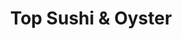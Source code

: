 ---
layout: place
title: "Top Sushi & Oyster"
permalink: /nevada/las-vegas/top-sushi-oyster.html
stateAbbr: NV
stateName: Nevada
cityName: Las Vegas
seo:
  name: "Top Sushi & Oyster"
  type: Restaurant
  links: https://topsushi.top/
description: "Top Sushi & Oyster serves delicious sushi in Las Vegas, Nevada. Try fresh Japanese dishes for a great dining experience. "
place_id: ChIJD48i9NPPyIARfPCAEeZCzxk
photos:
  - name: >-
      places/ChIJD48i9NPPyIARfPCAEeZCzxk/photos/AeeoHcJL-I_rUZSKxOnKEQefAiBIKqkS1HkWMsLHA4-iAe7jwz_ZV9qxEytFeppTSwkMw04Mk--BtO4R9l21DN5WTAsWfE2F1YpODlBldiq-kVFFhIyCqKudnJ4A3Cd3NTQgqy8MbQAfxdAbWJ6aEKppt7sVAEbhvULrtVBoALUYD6sJYk1xBks3Phle3e2OxdKF3niXRoDqDrsC8uetwAWIGzz-jRfyoUd6w2WrXJstCwfsB8dWyuk9O6Il2nr-JcUHMu6Fgb3Jm-RpWM1U4LMuZdeU8yL4-JFNPQwXd4PTru8St0ehTOwXCHrXfuFMQxMJw8z7hpebxx-pDq4AA8vl1HM9eJ6IARsopxEtgN6g2S6E8YN3ZrxECncfK3MGqvA-cnfwAiXX2Q9vwpx0ntZOWntyM3asHsekNHS6hVhOiAhLwT0
    widthPx: 4032
    heightPx: 3024
    authorAttributions:
      - displayName: Artsiom Danilchick
        uri: https://maps.google.com/maps/contrib/108625791953752502442
        photoUri: >-
          https://lh3.googleusercontent.com/a-/ALV-UjXRfrcBlr-nnOaq8TggCqSzJadMrwxVq8F73QaD25e5zxgI-aQo=s100-p-k-no-mo
    flagContentUri: >-
      https://www.google.com/local/imagery/report/?cb_client=maps_api_places.places_api&image_key=!1e10!2sCIHM0ogKEICAgIDPrfit_wE&hl=en-US
    googleMapsUri: >-
      https://www.google.com/maps/place//data=!3m4!1e2!3m2!1sCIHM0ogKEICAgIDPrfit_wE!2e10!4m2!3m1!1s0x80c8cfd3f4228f0f:0x19cf42e61180f07c
  - name: >-
      places/ChIJD48i9NPPyIARfPCAEeZCzxk/photos/AeeoHcJWddPUT1065sPMKmzbCwyq9Fc_evh_0MRw1TeZAmwtahHiHlF1eLLArKvQGkwzVuZLo2RjGfFDArO4jlYnX0l0q5E9rWuCTuqcjPBl5D86OlfBYphfx6yZUXIeEYdNeRQotfpATE6TZtqKOtBwSpiY0ukAOti0kml48zANNXl2n9wBHsL3zRVhC4dVK6IEQ2a7PjfJ2QDEQyQSmpVRAS0D06bUJyi_FibZR6A6aNRpGFoU2KEteawwbeIyLf0MCkLY0iF05-baGC28cK_kIERIV8eeSv87wqNZtV0eIjNBHE-weHNq3KgjkPHejwRXj6hSojhQ2ar0vq-_UowkiuH-8cSvbv--0CSKIagnX3oTIYpaN_4NGCZ9lGlj27mneF0FGf5gblIEM0fWy9m5COir6cHIY3-xJcjA2uJY2CJRuTc
    widthPx: 3764
    heightPx: 1868
    authorAttributions:
      - displayName: Vanise Wei
        uri: https://maps.google.com/maps/contrib/118426376196167460282
        photoUri: >-
          https://lh3.googleusercontent.com/a/ACg8ocJksKS603fPtZCuptKP_fWQzOh-mXUi7vsjTs_-3RkzOZhVIA=s100-p-k-no-mo
    flagContentUri: >-
      https://www.google.com/local/imagery/report/?cb_client=maps_api_places.places_api&image_key=!1e10!2sCIHM0ogKEICAgIDFnvWpvgE&hl=en-US
    googleMapsUri: >-
      https://www.google.com/maps/place//data=!3m4!1e2!3m2!1sCIHM0ogKEICAgIDFnvWpvgE!2e10!4m2!3m1!1s0x80c8cfd3f4228f0f:0x19cf42e61180f07c
  - name: >-
      places/ChIJD48i9NPPyIARfPCAEeZCzxk/photos/AeeoHcJ1ddjzRygoZ3mJsyL3qOFJJz_xre91H8-_MHNqmJVlrGmJMq6k33JBE68WtUuKlJkZx1O-m465jc9GV7AG-O42zWDhaQGWpagvNlQJkWXLBRbGuG1l1dy3OjT9fgSTG_WktrT-zBZeLE44JpUS7jzSEjVykdERa_XZbR5LTw8NoAj02Cv1tI1iEv4radajIbKShLZHsgVFxfZX5II1BNzxYi_wcLKt3gvh9wUtOmiSftHmPbii6qyOJY72IYykteZx9N8tLl24eEHDrW-oXEDpPD-M2JG2r3Gk3viyAEn7mQuNMCcZLO7v8Wrr2sqrkpdzs1xn9r6KYb7CxknenNMil-EIVtI9QhIwaGN2HCuuFqQRYMQyMO6t2Du9D2zraF__C2p8N70qAx2PYw2FM86kAFugXB5phuqrlBgNo8Q
    widthPx: 4800
    heightPx: 3600
    authorAttributions:
      - displayName: Hyeon Joo Kim
        uri: https://maps.google.com/maps/contrib/101974713619908371086
        photoUri: >-
          https://lh3.googleusercontent.com/a-/ALV-UjUzuZ_N9azqk4QI590UGr3VLh8tXk9tyjwzw8R_-xiHIJAyvGvWlQ=s100-p-k-no-mo
    flagContentUri: >-
      https://www.google.com/local/imagery/report/?cb_client=maps_api_places.places_api&image_key=!1e10!2sCIHM0ogKEICAgMCol_HeMQ&hl=en-US
    googleMapsUri: >-
      https://www.google.com/maps/place//data=!3m4!1e2!3m2!1sCIHM0ogKEICAgMCol_HeMQ!2e10!4m2!3m1!1s0x80c8cfd3f4228f0f:0x19cf42e61180f07c
  - name: >-
      places/ChIJD48i9NPPyIARfPCAEeZCzxk/photos/AeeoHcKAzbqXrVY9JBppiXm32qZlFY2u7QoGyPwr2VMRLlfdAmPoK-rf_3EBRNFYP4s-62UHMySTUU-pnipiNTwg2nKwKRfZHoqBTDZQQAA1Xiu-Qos0zjU1dP85YGINu9eLBs8zMhxHkcysrPc-XuQ3q_cxm9_WUOrqPiTOMAn82gs6LdrF2IXnyBPu6vdroy2Fre_433Sh_cjFlAzFCbsBhbagNBAMYWiP2jqbVMtg-ZOvE72_ls-5qilhvn6B8OX80hZnP7jPXO-YrmCQ4Yh0WLz1G1_izBQbX9ylukCrCkFbzmOwf5PeJjDw101RR76a6Se2qCwhTujygu85HO3kmyOsJtNBk0aABCQM-9fgcd62DUSD2M9b15hK1_tU3RNtQ4_atEEzGFTZ5MCl2Lr7eEHTOPqdOEZ2KTk76IWO3ysyq-qn
    widthPx: 2992
    heightPx: 2992
    authorAttributions:
      - displayName: potato sweet
        uri: https://maps.google.com/maps/contrib/103728773541867171136
        photoUri: >-
          https://lh3.googleusercontent.com/a-/ALV-UjUVxlITIH0ud4K0z9_3LAwZhFtYatH5sbEpkcC7swhV_qS9Qk15=s100-p-k-no-mo
    flagContentUri: >-
      https://www.google.com/local/imagery/report/?cb_client=maps_api_places.places_api&image_key=!1e10!2sCIHM0ogKEICAgICLmr-F0gE&hl=en-US
    googleMapsUri: >-
      https://www.google.com/maps/place//data=!3m4!1e2!3m2!1sCIHM0ogKEICAgICLmr-F0gE!2e10!4m2!3m1!1s0x80c8cfd3f4228f0f:0x19cf42e61180f07c
  - name: >-
      places/ChIJD48i9NPPyIARfPCAEeZCzxk/photos/AeeoHcI0Fc6cTQYriocnQ2ZScV_p4GlHIh7m8HDX83SSZOolEwoJ1-EUig28aBzNxBbUsqmn4u4LeR9b7ZKkq2kgrLNhwItzvb6kjUD20bBQOaMVyQeiw7eeWuzlFMni5atSk11kvBO7H3AwxCfT4zqv6Wo0SXonaUYLGWgFJ7QqLXFA29VCP5iGwKgDHWaMJ1AW0Qd7dQ33_ITwUuq_eHii6iRmZXWnqRnoSEaZ6WpPYht0j1kpynYd9Ziwx-Gcxzy4hLNHzkgCyMIi9p3sKzyx8Wf9zHU9z_-stXF3vtLfBDhsNLFhnHdKnDVXZE8WkNeQdwW2BhY5hVPlaZcTrY-M--G7BH7GmAjXcpLhv9eCU3uOdpCmd0QUICvVNHmTQ2rYTZCvunoAVKDpWbfs4TC2AySG5pSAG1CYOuM8-Kr62IM
    widthPx: 4000
    heightPx: 3000
    authorAttributions:
      - displayName: Jennifer Oscier
        uri: https://maps.google.com/maps/contrib/108165104885351730330
        photoUri: >-
          https://lh3.googleusercontent.com/a-/ALV-UjUjP67e-SBdsRzRZjV9uAkwFx89_JBCtEfr52TWqav9ByU7dafTqw=s100-p-k-no-mo
    flagContentUri: >-
      https://www.google.com/local/imagery/report/?cb_client=maps_api_places.places_api&image_key=!1e10!2sCIHM0ogKEICAgMDIjfLsCw&hl=en-US
    googleMapsUri: >-
      https://www.google.com/maps/place//data=!3m4!1e2!3m2!1sCIHM0ogKEICAgMDIjfLsCw!2e10!4m2!3m1!1s0x80c8cfd3f4228f0f:0x19cf42e61180f07c
  - name: >-
      places/ChIJD48i9NPPyIARfPCAEeZCzxk/photos/AeeoHcLgPk9OC_0s2i2HllqiclD9y4NUR9sApcjsELA1JTUguY5Fd412sW7aVvIRm2crAcFsQTbvOOeVwXnNKuc2f24kKcX99eIyA3TKrxZryigG23oxoF-k2V3A1-ecOdn49FM8TUP5_B6yQ7k2Yh7bORaySKKXh7_SdrmHzaQXTWFj6zvphoEXFpWpZT301WvJtmtiDzFL-A6dZuVLETUoReRN0P748EuJkwCrdrR8TYmlJicNLL9Hx1s9XcHc_1Khcip9f3ktELzAoFFw4HDXFEs022n_DFJ9KmABjtWbuOcNbdIQYpiQJE86IRrGAWqCkVxr92tJ115Oh2fDpA_QPdp8ea-ztoWKxYoc41x2HyXG9nAhV-TVRkYFHFpMGezcutCrb7PCQWuJ6VuqCpXnHsfAGAuKOK1zjjDln8KWylbf3Q
    widthPx: 4000
    heightPx: 3000
    authorAttributions:
      - displayName: Bradley Christie
        uri: https://maps.google.com/maps/contrib/100983567875909731858
        photoUri: >-
          https://lh3.googleusercontent.com/a/ACg8ocIzt7YRpGmzOm4BfRVlKn_PhKpyOoiHLA6hQZMQDMPGk_i7sA=s100-p-k-no-mo
    flagContentUri: >-
      https://www.google.com/local/imagery/report/?cb_client=maps_api_places.places_api&image_key=!1e10!2sCIHM0ogKEICAgICjheasWw&hl=en-US
    googleMapsUri: >-
      https://www.google.com/maps/place//data=!3m4!1e2!3m2!1sCIHM0ogKEICAgICjheasWw!2e10!4m2!3m1!1s0x80c8cfd3f4228f0f:0x19cf42e61180f07c
  - name: >-
      places/ChIJD48i9NPPyIARfPCAEeZCzxk/photos/AeeoHcLDta8YwFUdmptHFFFZnEX7nR4q7AlTMRGM1i3UfT1gMW-wKVzW6XntYXcUiCe0knJRwMpRcbyFPpX6YhLP8uBr1yVdEXYa-aVpDQimoH5AzaCY-3flr8rNUILQzxQcrEJR8FN0cBV6onmdhM-9OzXePtWziGSlSTsAv12kFacKJIQ5Ncjs5jgIpEUUTRwMtH2OuQbx3wff__X6IZaGNJK9Y7FSbFZjuB94ShuetfA3OWdqp8ckeo6RfcuaAISX1Vv2VcRPGO5-jxOi9T-mM9J1NKw9YkRFpRNhoOhwjOSB-bTtbxxwkEj5oxz3_xQ4kFhBEtGrYeoHJrQV489d-K-wktahaZQZqOm6TGb6eCXR0Vmi5reBzuuBylw6MI5NcLJgCDxc6hzcgMBvinKyiF5gkH1238qWta2Aq010WPzL6Q
    widthPx: 2352
    heightPx: 2293
    authorAttributions:
      - displayName: niko pix
        uri: https://maps.google.com/maps/contrib/102251086490294632461
        photoUri: >-
          https://lh3.googleusercontent.com/a-/ALV-UjW4R8LgIqu9hQohN01wD97nmn2lGKSU30WSYlIKD3gT_nwoBR0=s100-p-k-no-mo
    flagContentUri: >-
      https://www.google.com/local/imagery/report/?cb_client=maps_api_places.places_api&image_key=!1e10!2sCIHM0ogKEICAgICz0uaiWA&hl=en-US
    googleMapsUri: >-
      https://www.google.com/maps/place//data=!3m4!1e2!3m2!1sCIHM0ogKEICAgICz0uaiWA!2e10!4m2!3m1!1s0x80c8cfd3f4228f0f:0x19cf42e61180f07c
  - name: >-
      places/ChIJD48i9NPPyIARfPCAEeZCzxk/photos/AeeoHcKp3oaGBlXG0RQqwLA3MB-HcN9LN_FbJsewcVeP7-x0gI03S1OFlD7U5O_1vwPSV99yw0lyQCCSlWTErudmZrA-Gfr-5XMIZxOm-H0ZsWks9paMPD7O2ZseMd3LSMh32OTxfDyTuA0Mv8S67KmfZ6VmdCUNe7D67FAUxFgDBOSMMAM3G8XKnueT8uqf0sA7Ro7A8zv9IKBCMt_0uNyyDhqof0_2bs0AVD2fNQZpAFcSFMkh0SYit8CbhHHiTafyfCR25TAC-RnNTm0Duc0oR5xFyGb5EdVP1nXE8IAVYb9fLENDGvWj2lzdUpKr6H5EmQwsTncF3M_EAcBzpj_eR72IYRwUn0fGFXs5vWtwlR1NooiJdO7KD4k0FGvTY8KFWGw4TO7waZcdoLIRNKs0C3WHPmQwwRnUocEOV8OAQcS7lyQG
    widthPx: 3600
    heightPx: 4800
    authorAttributions:
      - displayName: Marissa Shiu
        uri: https://maps.google.com/maps/contrib/114016760245605424058
        photoUri: >-
          https://lh3.googleusercontent.com/a/ACg8ocIR18R8b-t4bRX94PmYdGVSo0Z7c3qcd0Fqlu7ZrdA88qCr1Q=s100-p-k-no-mo
    flagContentUri: >-
      https://www.google.com/local/imagery/report/?cb_client=maps_api_places.places_api&image_key=!1e10!2sCIHM0ogKEICAgMCg_Or46wE&hl=en-US
    googleMapsUri: >-
      https://www.google.com/maps/place//data=!3m4!1e2!3m2!1sCIHM0ogKEICAgMCg_Or46wE!2e10!4m2!3m1!1s0x80c8cfd3f4228f0f:0x19cf42e61180f07c
  - name: >-
      places/ChIJD48i9NPPyIARfPCAEeZCzxk/photos/AeeoHcLGP_qfBcj7j0kq1VbdaCSaFjzEngq88ToWPLhGw3MvIwIhTGseWrfu7wEq8PMr5Qm-xr8B2HdW0-HBriAORsSAuwOml8_9H-lkiOySNC5vwsuq5BRlde6ysAjAKXs1uovCFWTwmGeytTmxSnp0EY-4vJegUipnLGrUUju-7LkGsrXaCfIXroj-uCgpGgKq1rpaejhHbd6uecFzUfesBoThw0qqMq2jllBv6bpBtGz-6EDQttAUkvpjLgW2AJvx080lYgA5mhmUNFRkpHcDEFWtyvnFFZfnnAo_PujDVvB1IU3SndiyPPdomVraq5C9wiQy5iv8C3HzfU9bnEM_5kAXsJchbv_mpj84AcLTMNqq0XNoO-hP-VNCLErwnMOPe9lQDPOSJa8lkK0PxqT4LL-4yrRAdarisbKvo8t8lxI3Sw
    widthPx: 4000
    heightPx: 3000
    authorAttributions:
      - displayName: M M.
        uri: https://maps.google.com/maps/contrib/104581150172127617796
        photoUri: >-
          https://lh3.googleusercontent.com/a/ACg8ocJLWBWP1eF1EU0AFNfgoCT8bMSoymAAHLZeQbuLRCqZpCbwzA=s100-p-k-no-mo
    flagContentUri: >-
      https://www.google.com/local/imagery/report/?cb_client=maps_api_places.places_api&image_key=!1e10!2sCIHM0ogKEICAgIC3l77LNw&hl=en-US
    googleMapsUri: >-
      https://www.google.com/maps/place//data=!3m4!1e2!3m2!1sCIHM0ogKEICAgIC3l77LNw!2e10!4m2!3m1!1s0x80c8cfd3f4228f0f:0x19cf42e61180f07c
  - name: >-
      places/ChIJD48i9NPPyIARfPCAEeZCzxk/photos/AeeoHcJRkh0fqsbOrGGIWryaW8V9dP5AVw6oIj8imRfmWOi8oQlfG4OMrWyPCH4vNxZ_2K3qMnekPgaX925LZEy6jRfrd87eE5etYH5iQ1iUh83iupN5Df51dULStT3QPgkc5GBfDNBTpe1C5U2M8FJv_OqAKzw677Yg_Myinh-AyS6zrFK8qCO3is17v081lUmfWvyjpfNYqnlLKtn49ODXSeBb1HeajCKR7btDfZnmEGgAdqhzSJ7lwyH1TSP4HFAbsgSRA8Acb6Mk0Cxv44JGVr9mkkSDSw_9dmtqj5a0qeHpLx91GyD4hF453HGe_bvFLLVL_YRTOAf0ULdZL9DX55xmCORXeCYXmhGMFMzorczXmsmeyiaNvZE5XOEEoGe-8eZafxwHhMjPBwCtns5UI4EX1rzXnbFtAZ8_mCMFC0Qxcxve
    widthPx: 2560
    heightPx: 1920
    authorAttributions:
      - displayName: Ivy Lui
        uri: https://maps.google.com/maps/contrib/109501255971114186826
        photoUri: >-
          https://lh3.googleusercontent.com/a-/ALV-UjVw_iXs6rjeum9E50ENeeFuMWH-xlIZIWSmY02fRzNXpvzQML9g=s100-p-k-no-mo
    flagContentUri: >-
      https://www.google.com/local/imagery/report/?cb_client=maps_api_places.places_api&image_key=!1e10!2sCIHM0ogKEICAgICnm-_lzAE&hl=en-US
    googleMapsUri: >-
      https://www.google.com/maps/place//data=!3m4!1e2!3m2!1sCIHM0ogKEICAgICnm-_lzAE!2e10!4m2!3m1!1s0x80c8cfd3f4228f0f:0x19cf42e61180f07c
address: 9830 S Las Vegas Blvd, Las Vegas, NV 89183, USA
street: 9830 S Las Vegas Blvd
city: Las Vegas
state: NV
zip: '89183'
country: USA
neighborhood: null
latitude: '36.011636'
longitude: '-115.172036'
accessibility_options:
  wheelchairAccessibleParking: true
  wheelchairAccessibleEntrance: true
  wheelchairAccessibleRestroom: true
  wheelchairAccessibleSeating: true
business_status: OPERATIONAL
name: Top Sushi & Oyster
google_maps_links:
  directionsUri: >-
    https://www.google.com/maps/dir//''/data=!4m7!4m6!1m1!4e2!1m2!1m1!1s0x80c8cfd3f4228f0f:0x19cf42e61180f07c!3e0
  placeUri: https://maps.google.com/?cid=1859778727030878332
  writeAReviewUri: >-
    https://www.google.com/maps/place//data=!4m3!3m2!1s0x80c8cfd3f4228f0f:0x19cf42e61180f07c!12e1
  reviewsUri: >-
    https://www.google.com/maps/place//data=!4m4!3m3!1s0x80c8cfd3f4228f0f:0x19cf42e61180f07c!9m1!1b1
  photosUri: >-
    https://www.google.com/maps/place//data=!4m3!3m2!1s0x80c8cfd3f4228f0f:0x19cf42e61180f07c!10e5
primary_type: Sushi Restaurant
opening_hours:
  regular:
    - 'Monday: 11:30 AM – 11:00 PM'
    - 'Tuesday: 11:30 AM – 11:00 PM'
    - 'Wednesday: 11:30 AM – 11:00 PM'
    - 'Thursday: 11:30 AM – 11:00 PM'
    - 'Friday: 11:30 AM – 12:00 AM'
    - 'Saturday: 11:30 AM – 12:00 AM'
    - 'Sunday: 11:30 AM – 11:00 PM'
  current:
    - 'Monday: 11:30 AM – 11:00 PM'
    - 'Tuesday: 11:30 AM – 11:00 PM'
    - 'Wednesday: 11:30 AM – 11:00 PM'
    - 'Thursday: 11:30 AM – 11:00 PM'
    - 'Friday: 11:30 AM – 12:00 AM'
    - 'Saturday: 11:30 AM – 12:00 AM'
    - 'Sunday: 11:30 AM – 11:00 PM'
secondary_opening_hours:
  regular:
    weekdayDescriptions: null
    type: null
  current:
    weekdayDescriptions: null
    type: null
phone: (702) 805-2799
price_level: PRICE_LEVEL_MODERATE
price_range: $30 &ndash; $50
rating: '4.5'
rating_count: 0
website: https://topsushi.top/
reviews: null
parking_options: null
payment_options: null
allow_dogs: null
curbside_pickup: null
delivery: null
dine_in: null
good_for_children: null
good_for_groups: null
good_for_sports: null
live_music: null
menu_for_children: null
outdoor_seating: null
reservable: null
restroom: null
serves_beer: null
serves_breakfast: null
serves_brunch: null
serves_cocktails: null
serves_coffee: null
serves_dinner: null
serves_dessert: null
serves_lunch: null
serves_vegetarian_food: null
serves_wine: null
takeout: null
update_category: essentials
summary: null

---